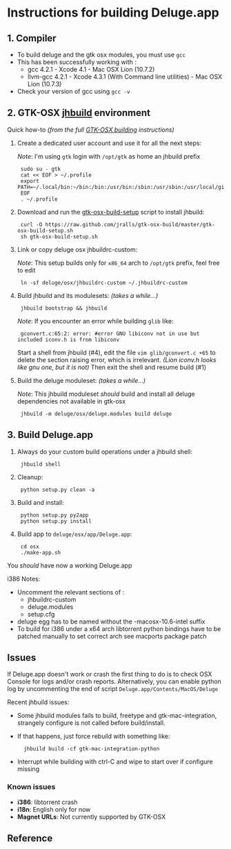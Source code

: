 # Instructions for building Deluge.app

## 1. Compiler

- To build deluge and the gtk osx modules, you must use `gcc`
- This has been successfully working with :
    - gcc 4.2.1 - Xcode 4.1 - Mac OSX Lion (10.7.2)
    - llvm-gcc 4.2.1 - Xcode 4.3.1 (With Command line utilities) - Mac OSX Lion (10.7.3)
- Check your version of gcc using `gcc -v`

## 2. GTK-OSX [jhbuild][1] environment

Quick how-to *(from the full [GTK-OSX building][2] instructions)*

1. Create a dedicated user account and use it for all the next steps:

    *Note*: I'm using `gtk` login with `/opt/gtk` as home an jhbuild prefix

        sudo su - gtk
        cat << EOF > ~/.profile
        export PATH=~/.local/bin:~/bin:/bin:/usr/bin:/sbin:/usr/sbin:/usr/local/git/bin
        EOF
        . ~/.profile

2. Download and run the [gtk-osx-build-setup][3] script to install jhbuild:

        curl -O https://raw.github.com/jralls/gtk-osx-build/master/gtk-osx-build-setup.sh
        sh gtk-osx-build-setup.sh

3. Link or copy deluge osx jhbuildrc-custom:

    *Note*: This setup builds only for `x86_64` arch to `/opt/gtk`
    prefix, feel free to edit

        ln -sf deluge/osx/jhbuildrc-custom ~/.jhbuildrc-custom

4. Build jhbuild and its modulesets: *(takes a while...)*

        jhbuild bootstrap && jhbuild


    *Note*: If you encounter an error while building `glib` like:

        gconvert.c:65:2: error: #error GNU libiconv not in use but included iconv.h is from libiconv

    Start a shell from jhbuild (#4), edit the file `vim glib/gconvert.c +65`
    to delete the section raising error, which is irrelevant. *(Lion
    iconv.h looks like gnu one, but it is not)*
    Then exit the shell and resume build (#1)

5. Build the deluge moduleset: *(takes a while...)*

    *Note*: This jhbuild moduleset *should* build and install all deluge
    dependencies not available in gtk-osx

        jhbuild -m deluge/osx/deluge.modules build deluge

## 3. Build Deluge.app

1. Always do your custom build operations under a jhbuild shell:

        jhbuild shell

2. Cleanup:

        python setup.py clean -a

3. Build and install:

        python setup.py py2app
        python setup.py install

4. Build app to `deluge/osx/app/Deluge.app`:

        cd osx
        ./make-app.sh

You *should* have now a working Deluge.app

i386 Notes:

- Uncomment the relevant sections of :
    - jhbuildrc-custom
    - deluge.modules
    - setup.cfg
- deluge egg has to be named without the -macosx-10.6-intel suffix
- To build for i386 under a x64 arch libtorrent python bindings have to be
  patched manually to set correct arch see macports package patch

## Issues

If Deluge.app doesn't work or crash the first thing to do is to check OSX
Console for logs and/or crash reports. Alternatively, you can enable python
log by uncommenting the end of script `Deluge.app/Contents/MacOS/Deluge`

Recent jhbuild issues:

- Some jhbuild modules fails to build, freetype and gtk-mac-integration,
  strangely configure is not called before build/install.
- If that happens, just force rebuild with something like:

        jhbuild build -cf gtk-mac-integration-python

-  Interrupt while building with ctrl-C and wipe to start over if configure missing

### Known issues

- **i386**: libtorrent crash
- **i18n**: English only for now
- **Magnet URLs**: Not currently supported by GTK-OSX

## Reference

[1]:http://live.gnome.org/Jhbuild
[2]:http://live.gnome.org/GTK%2B/OSX/Building
[3]:http://github.com/jralls/gtk-osx-build
[4]:http://winswitch.org/dev/macosx.html
[5]:http://mail.python.org/pipermail/pythonmac-sig/
[6]:https://github.com/jralls/gtk-mac-integration
